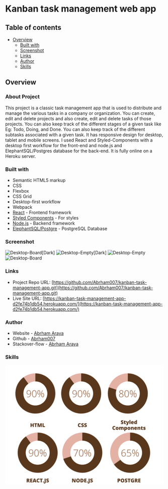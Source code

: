 # Kanban task management web app

## Table of contents

- [Overview](#overview)
  - [Built with](#built-with)
  - [Screenshot](#screenshot)
  - [Links](#links)
  - [Author](#author)
  - [Skills](#skills)

## Overview

### About Project

This project is a classic task management app that is used to distribute and manage the various tasks in a company or organization. You can create, edit and delete projects and also create, edit and delete tasks of those projects. You can also keep track of the different stages of a given task like Eg: Todo, Doing, and Done. You can also keep track of the different subtasks associated with a given task. It has responsive design for desktop, tablet and mobile screens. I used React and Styled-Components with a desktop first workflow for the front-end and node.js and ElephantSQL/Postgres database for the back-end. It is fully online on a Heroku server.

### Built with

- Semantic HTML5 markup
- CSS
- Flexbox
- CSS Grid
- Desktop-first workflow
- Webpack
- [React](https://reactjs.org/) - Frontend framework
- [Styled Components](https://styled-components.com/) - For styles
- [Node.js](https://nodejs.org/) - Backend framework
- [ElephantSQL/Postgre](https://www.elephantsql.com/) - PostgreSQL Database

### Screenshot

![Desktop-Board[Dark]](./screenshots/screenshot-1.jpg)
![Desktop-Empty[Dark]](./screenshots/screenshot-2.jpg)
![Desktop-Empty](./screenshots/screenshot-3.jpg)
![Desktop-Board](./screenshots/screenshot-4.jpg)

### Links

- Project Repo URL: [https://github.com/Abrham007/kanban-task-management-app.git](https://github.com/Abrham007/kanban-task-management-app.git)
- Live Site URL: [https://kanban-task-management-app-d2fe74b1db54.herokuapp.com/](https://kanban-task-management-app-d2fe74b1db54.herokuapp.com/)

### Author

- Website - [Abrham Araya](https://www.abrhamaraya.com)
- Github - [Abrham007](https://github.com/Abrham007)
- Stackover-flow - [Abrham Araya](https://stackoverflow.com/users/22762463/abrham-araya)

### Skills

![Skills](./screenshots/skills.png)
